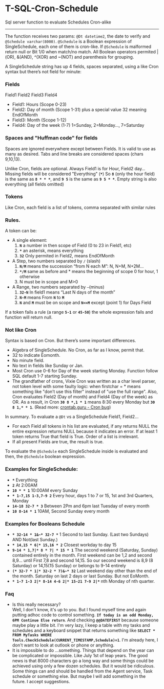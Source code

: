 # T-SQL-Cron-Schedule

Sql server function to evaluate Schedules Cron-alike

---

The function receives two params: `@Dt datetime2`, the date to verify and `@Schedule varchar(8000)`.  `@Schedule` is a Boolean expression of SingleSchedule, each one of them is cron-like. If `@Schedule` is malformed return null or Bit 1/0 when match/no match. All Boolean operators permited  |(OR), &(AND), ^(XOR) and ~(NOT) and parenthesis for grouping.

A SingleSchedule string has up 4 fields, spaces separated, using a like Cron syntax but there’s not field for minute:

### Fields

Field1 Field2 Field3 Field4

* Field1: Hours (Scope 0-23)
* Field2: Day of month (Scope 1-31) plus a special value 32 meaning EndOfMonth
* Field3: Month (Scope 1-12)
* Field4: Day of the week (1-7) 1=Sunday, 2=Monday…, 7=Saturday

### Spaces and "Huffman code" for fields

Spaces are ignored everywhere except between Fields. It is valid to use as many as desired. Tabs and line breaks are considered spaces (chars 9,10,13).

Unlike Cron, fields are optional.  Always Field1 is for Hour, Field2 day… Missing fields will be considered "Everything" (**`*`**) So **`8`** (only the hour field) is the same as **`8 * * *`**, and **`9 5`** is the same as **`9 5 * *`**. Empty string is also everything (all fields omitted)

### Tokens

Like Cron, each field is a list of tokens, comma separated with similar rules

### Rules.

A token can be:

* A single element:
  1. **`N`** a number in then scope of Field (0 to 23 in Field1, etc)
  2. **`*`**  an asterisk, means everything
  3. **`32`** Only permited in Field2, means EndOfMonth
* A Step, two numbers separated by `/` (slash)
  1. **`N/M`** means the succession “from N each M”: N, N+M, N+2M…
  2. **`*/M`** same as before and * means the beginning of scope 0 for hour, 1 otherwise
  3. N must be in scope and M>0
* A Range, two numbers separated by `–`(minus)
  1. **`32-N`** In field1 means “Last N days of the month” 
  2. **`N-M`** means From **`N`** to **`M`**
  3. **`N`** and **`M`** must be on scope and **`N<=M`** except (point 1) for Days Field

If a token fails a rule (a range **`5-1`** or **`45-50`**) the whole expression fails and function will return null.

### Not like Cron

Syntax is based on Cron. But there’s some important differences.

* Algebra of SingleSchedule. No Cron, as far as I know, permit that.
* 32 to indicate Eomonth. 
* No minute field.
* No text in fields like Sunday or Jan. 
* Most Cron use 0-6 for Day of the week starting Monday. Function follow SQL default 1-7 starting Sunday.
* The grandfather of crons, Vixie Cron was written as a char level parser, not token level with some faulty logic: when firstchar = \* means something like "don’t use this filter" instead of "use the full range". Also, Cron evaluates Field2 (Day of month) and Field4 (Day of the week) as OR. As a result, in Cron **`30 8 *,1 * 1`** means 8:30 every Monday but **`30 8 1,* * 1`**. (Read more: [crontab.guru - Cron bug](https://crontab.guru/cron-bug.html))

In summary. To evaluate a `@Dt` vs a SingleSchedule Field1, Field2...

* For each Field all tokens in his list are evaluated, if any returns NULL the entire expression returns NULL because it indicates an error. If at least 1 token returns True that field is True. Order of a list is irrelevant.
* If all present Fields are true, the result is true.

To evaluate the `@Schedule` each SingleSchedule inside is evaluated and then, the `@Schedule` boolean expression.

### Examples for SingleSchedule:

* **`*`** Everything
* **`2`** At 2:00AM
* **`10 * * 1`** 10:00AM every Sunday
* **`* 1-7,15 1-3,7-9 2`** Every hour, days 1 to 7 or 15, 1st and 3rd Quarters, Monday
* **`14-18 32-7 * 3`** Between 2Pm and 6pm last Tuesday of every month
* **`10 8-14 * 1`** 10AM, Second Sunday every month

### Examples for Booleans Schedule

* **`* 32-14 * 1&~* 32-7 *`** 1 Second to last Sunday. (Last two Sundays) AND Not(last Sunday.)
* **`* 14,15 * 6|* 15,16 * 2`** Closest workday to day 15
* **`9-14 * 1,7|* 8 * 7| * 15 * 1`** The second weekend (Saturday, Sunday) contained entirely in the month. First weekend can be 1,2 and second 8,9… until First 7,8 and second 14,15. So our second weekend is 8,9 (8 Saturday) or 14,15(15 Sunday) or belongs to 9-14 entirely
* **`(* 32-7 * 1|* 32-2 * 7)&~* 32`** Last weekend day other than the end of the month. Saturday on last 2 days or last Sunday. But not EoMonth.
* **`* 1-7 1-3 2|* 8-14 4-6 2|* 15-21 7-9 2|*`** nth Monday  of nth quarter.

### Faq

* Is this really necessary?<br>
  Well, I don't know, it's up to you. But I found myself time and again putting adhoc code to control something. **`If today is an odd Monday, 6PM Continue Else return`**. And checking **`@@DATEFIRST`** because someone maybe play a little bit. I'm very lazy, I keep a table with my tasks and schedules and a keyboard snippet that returns something like
  **`SELECT * FROM MyTasks WHERE Tools.CheckSchedule(CURRENT_TIMESTAMP,Schedule)=1`**.  I'm already here, I don't want to look at outlook or phone or anything.
* It is impossible to do ...something. Things that depend on the year can be complicated or impossible. Like July 1st of leap years. The good news is that 8000 characters go a long way and some things could be achieved using only a few dozen schedules. But it would be ridiculous. Some things can and should be handled from the Agent service, Task schedule or something else. But maybe I will add something in the future. I accept suggestions.